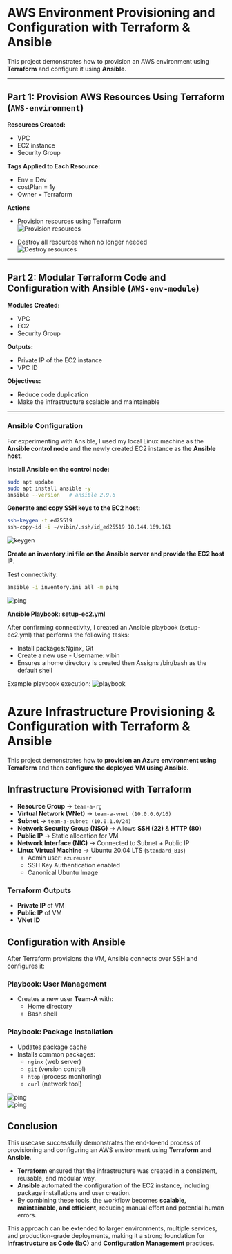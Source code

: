 # AWS Environment Provisioning and Configuration with Terraform & Ansible
This project demonstrates how to provision an AWS environment using **Terraform** and configure it using **Ansible**.  

---

## Part 1: Provision AWS Resources Using Terraform (`AWS-environment`)

**Resources Created:**
- VPC
- EC2 instance
- Security Group

**Tags Applied to Each Resource:**
- Env = Dev
- costPlan = 1y
- Owner = Terraform

**Actions**
- Provision resources using Terraform    
  ![Provision resources](https://github.com/vibincholayil/terraform-ansible-project/blob/master/images/ss_1_1.png)

- Destroy all resources when no longer needed  
  ![Destroy resources](https://github.com/vibincholayil/terraform-ansible-project/blob/master/images/ss_1_2.png)

---

## Part 2: Modular Terraform Code and Configuration with Ansible (`AWS-env-module`)

**Modules Created:**
- VPC  
- EC2  
- Security Group

**Outputs:**
- Private IP of the EC2 instance
- VPC ID

**Objectives:**
- Reduce code duplication
- Make the infrastructure scalable and maintainable

---

### Ansible Configuration

For experimenting with Ansible, I used my local Linux machine as the **Ansible control node** and the newly created EC2 instance as the **Ansible host**.  

**Install Ansible on the control node:**

   ```bash
   sudo apt update  
   sudo apt install ansible -y  
   ansible --version   # ansible 2.9.6  
```

**Generate and copy SSH keys to the EC2 host:**

   ```bash
  ssh-keygen -t ed25519  
  ssh-copy-id -i ~/vibin/.ssh/id_ed25519 18.144.169.161  
```
  ![keygen](https://github.com/vibincholayil/terraform-ansible-project/blob/master/images/ss_2_1.png)  

**Create an inventory.ini file on the Ansible server and provide the EC2 host IP.**

Test connectivity:  
```bash
ansible -i inventory.ini all -m ping
```
  ![ping](https://github.com/vibincholayil/terraform-ansible-project/blob/master/images/ss_2_2.png)  

**Ansible Playbook: setup-ec2.yml**

After confirming connectivity, I created an Ansible playbook (setup-ec2.yml) that performs the following tasks:  

 - Install packages:Nginx, Git  
 - Create a new use - Username: vibin  
 - Ensures a home directory is created then Assigns /bin/bash as the default shell  

Example playbook execution:
  ![playbook](https://github.com/vibincholayil/terraform-ansible-project/blob/master/images/ss_2_3.png)  


# Azure Infrastructure Provisioning & Configuration with Terraform & Ansible   
This project demonstrates how to **provision an Azure environment using Terraform** and then **configure the deployed VM using Ansible**.  

## Infrastructure Provisioned with Terraform  
- **Resource Group** → `team-a-rg`  
- **Virtual Network (VNet)** → `team-a-vnet (10.0.0.0/16)`  
- **Subnet** → `team-a-subnet (10.0.1.0/24)`  
- **Network Security Group (NSG)** → Allows **SSH (22)** & **HTTP (80)**  
- **Public IP** → Static allocation for VM  
- **Network Interface (NIC)** → Connected to Subnet + Public IP  
- **Linux Virtual Machine** → Ubuntu 20.04 LTS (`Standard_B1s`)  
  - Admin user: `azureuser`  
  - SSH Key Authentication enabled  
  - Canonical Ubuntu Image  

### Terraform Outputs  
- **Private IP** of VM  
- **Public IP** of VM  
- **VNet ID**  

## Configuration with Ansible  
After Terraform provisions the VM, Ansible connects over SSH and configures it:  

### Playbook: **User Management**  
- Creates a new user **Team-A** with:  
  - Home directory  
  - Bash shell  

### Playbook: **Package Installation**  
- Updates package cache  
- Installs common packages:  
  - `nginx` (web server)  
  - `git` (version control)  
  - `htop` (process monitoring)  
  - `curl` (network tool)  

![ping](https://github.com/vibincholayil/terraform-ansible-project/blob/master/images/az_tf_1.png)  
![ping](https://github.com/vibincholayil/terraform-ansible-project/blob/master/images/az_tf_2.png)  


## Conclusion  

This usecase successfully demonstrates the end-to-end process of provisioning and configuring an AWS environment using **Terraform** and **Ansible**.  

- **Terraform** ensured that the infrastructure was created in a consistent, reusable, and modular way.  
- **Ansible** automated the configuration of the EC2 instance, including package installations and user creation.  
- By combining these tools, the workflow becomes **scalable, maintainable, and efficient**, reducing manual effort and potential human errors.  

This approach can be extended to larger environments, multiple services, and production-grade deployments, making it a strong foundation for **Infrastructure as Code (IaC)** and **Configuration Management** practices.  
